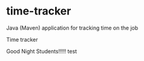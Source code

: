 # time-tracker
Java (Maven) application for tracking time on the job

Time tracker

Good Night Students!!!!!
test
